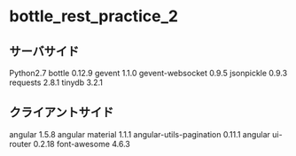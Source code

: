 # bottle_rest_practice_2

## サーバサイド
Python2.7
bottle 0.12.9
gevent 1.1.0
gevent-websocket 0.9.5
jsonpickle 0.9.3
requests 2.8.1
tinydb 3.2.1

## クライアントサイド
angular 1.5.8
angular material 1.1.1
angular-utils-pagination 0.11.1
angular ui-router 0.2.18
font-awesome 4.6.3

